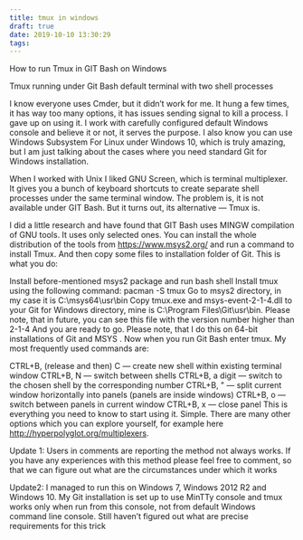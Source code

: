 ```yaml
---
title: tmux in windows
draft: true
date: 2019-10-10 13:30:29
tags:
---
```


How to run Tmux in GIT Bash on Windows

Tmux running under Git Bash default terminal with two shell processes

I know everyone uses Cmder, but it didn’t work for me. It hung a few times, it has way too many options, it has issues sending signal to kill a process. I gave up on using it. I work with carefully configured default Windows console and believe it or not, it serves the purpose. I also know you can use Windows Subsystem For Linux under Windows 10, which is truly amazing, but I am just talking about the cases where you need standard Git for Windows installation.

When I worked with Unix I liked GNU Screen, which is terminal multiplexer. It gives you a bunch of keyboard shortcuts to create separate shell processes under the same terminal window. The problem is, it is not available under GIT Bash. But it turns out, its alternative — Tmux is.

I did a little research and have found that GIT Bash uses MINGW compilation of GNU tools. It uses only selected ones. You can install the whole distribution of the tools from https://www.msys2.org/ and run a command to install Tmux. And then copy some files to installation folder of Git. This is what you do:

Install before-mentioned msys2 package and run bash shell
Install tmux using the following command: pacman -S tmux
Go to msys2 directory, in my case it is C:\msys64\usr\bin
Copy tmux.exe and msys-event-2-1-4.dll to your Git for Windows directory, mine is C:\Program Files\Git\usr\bin. Please note, that in future, you can see this file with the version number higher than 2-1-4
And you are ready to go. Please note, that I do this on 64-bit installations of Git and MSYS . Now when you run Git Bash enter tmux. My most frequently used commands are:

CTRL+B, (release and then) C — create new shell within existing terminal window
CTRL+B, N — switch between shells
CTRL+B, a digit — switch to the chosen shell by the corresponding number
CTRL+B, " — split current window horizontally into panels (panels are inside windows)
CTRL+B, o — switch between panels in current window
CTRL+B, x — close panel
This is everything you need to know to start using it. Simple. There are many other options which you can explore yourself, for example here http://hyperpolyglot.org/multiplexers.

Update 1: Users in comments are reporting the method not always works. If you have any experiences with this method please feel free to comment, so that we can figure out what are the circumstances under which it works

Update2: I managed to run this on Windows 7, Windows 2012 R2 and Windows 10. My Git installation is set up to use MinTTy console and tmux works only when run from this console, not from default Windows command line console. Still haven’t figured out what are precise requirements for this trick